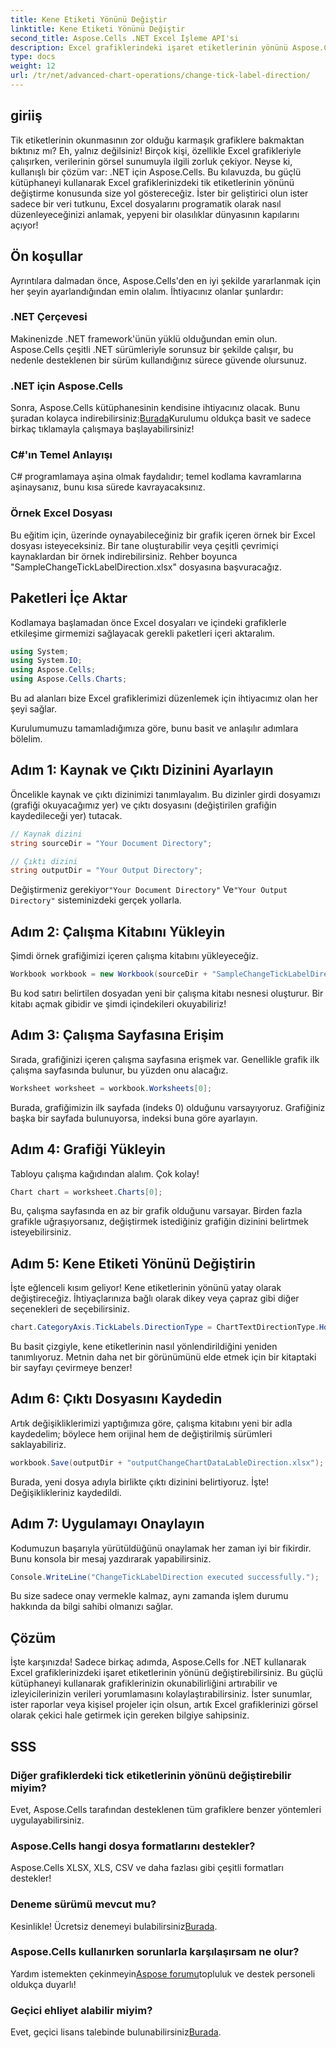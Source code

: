 ```yaml
---
title: Kene Etiketi Yönünü Değiştir
linktitle: Kene Etiketi Yönünü Değiştir
second_title: Aspose.Cells .NET Excel İşleme API'si
description: Excel grafiklerindeki işaret etiketlerinin yönünü Aspose.Cells for .NET ile hızla değiştirin. Sorunsuz uygulama için bu kılavuzu izleyin.
type: docs
weight: 12
url: /tr/net/advanced-chart-operations/change-tick-label-direction/
---
```

## giriiş

Tik etiketlerinin okunmasının zor olduğu karmaşık grafiklere bakmaktan bıktınız mı? Eh, yalnız değilsiniz! Birçok kişi, özellikle Excel grafikleriyle çalışırken, verilerinin görsel sunumuyla ilgili zorluk çekiyor. Neyse ki, kullanışlı bir çözüm var: .NET için Aspose.Cells. Bu kılavuzda, bu güçlü kütüphaneyi kullanarak Excel grafiklerinizdeki tik etiketlerinin yönünü değiştirme konusunda size yol göstereceğiz. İster bir geliştirici olun ister sadece bir veri tutkunu, Excel dosyalarını programatik olarak nasıl düzenleyeceğinizi anlamak, yepyeni bir olasılıklar dünyasının kapılarını açıyor!

## Ön koşullar

Ayrıntılara dalmadan önce, Aspose.Cells'den en iyi şekilde yararlanmak için her şeyin ayarlandığından emin olalım. İhtiyacınız olanlar şunlardır:

### .NET Çerçevesi

Makinenizde .NET framework'ünün yüklü olduğundan emin olun. Aspose.Cells çeşitli .NET sürümleriyle sorunsuz bir şekilde çalışır, bu nedenle desteklenen bir sürüm kullandığınız sürece güvende olursunuz.

### .NET için Aspose.Cells

Sonra, Aspose.Cells kütüphanesinin kendisine ihtiyacınız olacak. Bunu şuradan kolayca indirebilirsiniz:[Burada](https://releases.aspose.com/cells/net/)Kurulumu oldukça basit ve sadece birkaç tıklamayla çalışmaya başlayabilirsiniz!

### C#'ın Temel Anlayışı

C# programlamaya aşina olmak faydalıdır; temel kodlama kavramlarına aşinaysanız, bunu kısa sürede kavrayacaksınız. 

### Örnek Excel Dosyası

Bu eğitim için, üzerinde oynayabileceğiniz bir grafik içeren örnek bir Excel dosyası isteyeceksiniz. Bir tane oluşturabilir veya çeşitli çevrimiçi kaynaklardan bir örnek indirebilirsiniz. Rehber boyunca "SampleChangeTickLabelDirection.xlsx" dosyasına başvuracağız.

## Paketleri İçe Aktar

Kodlamaya başlamadan önce Excel dosyaları ve içindeki grafiklerle etkileşime girmemizi sağlayacak gerekli paketleri içeri aktaralım.

```csharp
using System;
using System.IO;
using Aspose.Cells;
using Aspose.Cells.Charts;
```

Bu ad alanları bize Excel grafiklerimizi düzenlemek için ihtiyacımız olan her şeyi sağlar. 

Kurulumumuzu tamamladığımıza göre, bunu basit ve anlaşılır adımlara bölelim.

## Adım 1: Kaynak ve Çıktı Dizinini Ayarlayın

Öncelikle kaynak ve çıktı dizinimizi tanımlayalım. Bu dizinler girdi dosyamızı (grafiği okuyacağımız yer) ve çıktı dosyasını (değiştirilen grafiğin kaydedileceği yer) tutacak.

```csharp
// Kaynak dizini
string sourceDir = "Your Document Directory";

// Çıktı dizini
string outputDir = "Your Output Directory";
```

 Değiştirmeniz gerekiyor`"Your Document Directory"` Ve`"Your Output Directory"` sisteminizdeki gerçek yollarla. 

## Adım 2: Çalışma Kitabını Yükleyin

Şimdi örnek grafiğimizi içeren çalışma kitabını yükleyeceğiz. 

```csharp
Workbook workbook = new Workbook(sourceDir + "SampleChangeTickLabelDirection.xlsx");
```

Bu kod satırı belirtilen dosyadan yeni bir çalışma kitabı nesnesi oluşturur. Bir kitabı açmak gibidir ve şimdi içindekileri okuyabiliriz!

## Adım 3: Çalışma Sayfasına Erişim

Sırada, grafiğinizi içeren çalışma sayfasına erişmek var. Genellikle grafik ilk çalışma sayfasında bulunur, bu yüzden onu alacağız.

```csharp
Worksheet worksheet = workbook.Worksheets[0];
```

Burada, grafiğimizin ilk sayfada (indeks 0) olduğunu varsayıyoruz. Grafiğiniz başka bir sayfada bulunuyorsa, indeksi buna göre ayarlayın. 

## Adım 4: Grafiği Yükleyin

Tabloyu çalışma kağıdından alalım. Çok kolay!

```csharp
Chart chart = worksheet.Charts[0];
```

Bu, çalışma sayfasında en az bir grafik olduğunu varsayar. Birden fazla grafikle uğraşıyorsanız, değiştirmek istediğiniz grafiğin dizinini belirtmek isteyebilirsiniz.

## Adım 5: Kene Etiketi Yönünü Değiştirin

İşte eğlenceli kısım geliyor! Kene etiketlerinin yönünü yatay olarak değiştireceğiz. İhtiyaçlarınıza bağlı olarak dikey veya çapraz gibi diğer seçenekleri de seçebilirsiniz.

```csharp
chart.CategoryAxis.TickLabels.DirectionType = ChartTextDirectionType.Horizontal;
```

Bu basit çizgiyle, kene etiketlerinin nasıl yönlendirildiğini yeniden tanımlıyoruz. Metnin daha net bir görünümünü elde etmek için bir kitaptaki bir sayfayı çevirmeye benzer!

## Adım 6: Çıktı Dosyasını Kaydedin

Artık değişikliklerimizi yaptığımıza göre, çalışma kitabını yeni bir adla kaydedelim; böylece hem orijinal hem de değiştirilmiş sürümleri saklayabiliriz.

```csharp
workbook.Save(outputDir + "outputChangeChartDataLableDirection.xlsx");
```

Burada, yeni dosya adıyla birlikte çıktı dizinini belirtiyoruz. İşte! Değişiklikleriniz kaydedildi.

## Adım 7: Uygulamayı Onaylayın

Kodumuzun başarıyla yürütüldüğünü onaylamak her zaman iyi bir fikirdir. Bunu konsola bir mesaj yazdırarak yapabilirsiniz.

```csharp
Console.WriteLine("ChangeTickLabelDirection executed successfully.");
```

Bu size sadece onay vermekle kalmaz, aynı zamanda işlem durumu hakkında da bilgi sahibi olmanızı sağlar. 

## Çözüm

İşte karşınızda! Sadece birkaç adımda, Aspose.Cells for .NET kullanarak Excel grafiklerinizdeki işaret etiketlerinin yönünü değiştirebilirsiniz. Bu güçlü kütüphaneyi kullanarak grafiklerinizin okunabilirliğini artırabilir ve izleyicilerinizin verileri yorumlamasını kolaylaştırabilirsiniz. İster sunumlar, ister raporlar veya kişisel projeler için olsun, artık Excel grafiklerinizi görsel olarak çekici hale getirmek için gereken bilgiye sahipsiniz.

## SSS

### Diğer grafiklerdeki tick etiketlerinin yönünü değiştirebilir miyim?  
Evet, Aspose.Cells tarafından desteklenen tüm grafiklere benzer yöntemleri uygulayabilirsiniz.

### Aspose.Cells hangi dosya formatlarını destekler?  
Aspose.Cells XLSX, XLS, CSV ve daha fazlası gibi çeşitli formatları destekler!

### Deneme sürümü mevcut mu?  
 Kesinlikle! Ücretsiz denemeyi bulabilirsiniz[Burada](https://releases.aspose.com/).

### Aspose.Cells kullanırken sorunlarla karşılaşırsam ne olur?  
 Yardım istemekten çekinmeyin[Aspose forumu](https://forum.aspose.com/c/cells/9)topluluk ve destek personeli oldukça duyarlı!

### Geçici ehliyet alabilir miyim?  
 Evet, geçici lisans talebinde bulunabilirsiniz[Burada](https://purchase.aspose.com/temporary-license/).